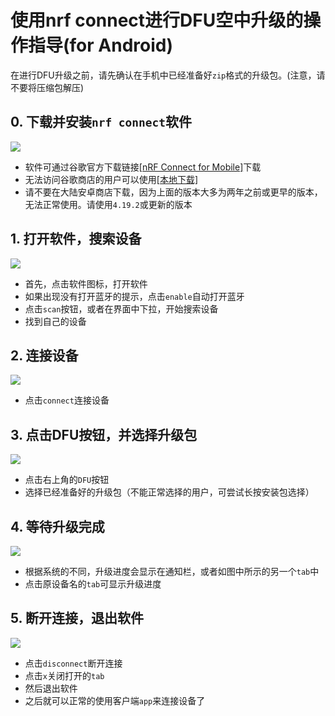 # 使用nrf connect进行DFU空中升级的操作指导(for Android)

在进行DFU升级之前，请先确认在手机中已经准备好`zip`格式的升级包。(注意，请不要将压缩包解压)

## 0. 下载并安装`nrf connect`软件

![](./pic/icon.webp)

- 软件可通过谷歌官方下载链接[[nRF Connect for Mobile]](https://play.google.com/store/apps/details?id=no.nordicsemi.android.mcp)下载
- 无法访问谷歌商店的用户可以使用[[本地下载]](https://gitee.com/xianii/nc_guide/raw/master/apk/no.nordicsemi.android.mcp.apk)
- 请不要在大陆安卓商店下载，因为上面的版本大多为两年之前或更早的版本，无法正常使用。请使用`4.19.2`或更新的版本

## 1. 打开软件，搜索设备

![](./pic/GIF1.gif)

- 首先，点击软件图标，打开软件
- 如果出现没有打开蓝牙的提示，点击`enable`自动打开蓝牙
- 点击`scan`按钮，或者在界面中下拉，开始搜索设备
- 找到自己的设备



## 2. 连接设备

![](./pic/GIF2.gif)

- 点击`connect`连接设备



## 3. 点击DFU按钮，并选择升级包

![](./pic/GIF3.gif)

- 点击右上角的`DFU`按钮
- 选择已经准备好的升级包（不能正常选择的用户，可尝试长按安装包选择）



## 4. 等待升级完成

![](./pic/GIF4.gif)

- 根据系统的不同，升级进度会显示在通知栏，或者如图中所示的另一个`tab`中
- 点击原设备名的`tab`可显示升级进度



## 5. 断开连接，退出软件

![](./pic/GIF5.gif)

- 点击`disconnect`断开连接
- 点击`x`关闭打开的`tab`
- 然后退出软件
- 之后就可以正常的使用客户端`app`来连接设备了



